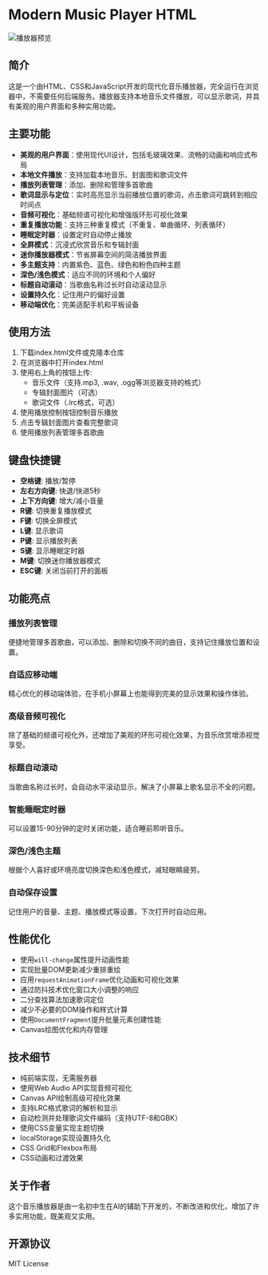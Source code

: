 # Modern Music Player HTML

![播放器预览](https://m.fxl.pp.ua/final.png)

## 简介

这是一个由HTML、CSS和JavaScript开发的现代化音乐播放器，完全运行在浏览器中，不需要任何后端服务。播放器支持本地音乐文件播放，可以显示歌词，并具有美观的用户界面和多种实用功能。

## 主要功能

- **美观的用户界面**：使用现代UI设计，包括毛玻璃效果、流畅的动画和响应式布局
- **本地文件播放**：支持加载本地音乐、封面图和歌词文件
- **播放列表管理**：添加、删除和管理多首歌曲
- **歌词显示与定位**：实时高亮显示当前播放位置的歌词，点击歌词可跳转到相应时间点
- **音频可视化**：基础频谱可视化和增强版环形可视化效果
- **重复播放功能**：支持三种重复模式（不重复、单曲循环、列表循环）
- **睡眠定时器**：设置定时自动停止播放
- **全屏模式**：沉浸式欣赏音乐和专辑封面
- **迷你播放器模式**：节省屏幕空间的简洁播放界面
- **多主题支持**：内置紫色、蓝色、绿色和粉色四种主题
- **深色/浅色模式**：适应不同的环境和个人偏好
- **标题自动滚动**：当歌曲名称过长时自动滚动显示
- **设置持久化**：记住用户的偏好设置
- **移动端优化**：完美适配手机和平板设备

## 使用方法

1. 下载index.html文件或克隆本仓库
2. 在浏览器中打开index.html
3. 使用右上角的按钮上传:
   - 音乐文件（支持.mp3, .wav, .ogg等浏览器支持的格式）
   - 专辑封面图片（可选）
   - 歌词文件（.lrc格式，可选）
4. 使用播放控制按钮控制音乐播放
5. 点击专辑封面图片查看完整歌词
6. 使用播放列表管理多首歌曲

## 键盘快捷键

- **空格键**: 播放/暂停
- **左右方向键**: 快退/快进5秒
- **上下方向键**: 增大/减小音量
- **R键**: 切换重复播放模式
- **F键**: 切换全屏模式
- **L键**: 显示歌词
- **P键**: 显示播放列表
- **S键**: 显示睡眠定时器
- **M键**: 切换迷你播放器模式
- **ESC键**: 关闭当前打开的面板

## 功能亮点

### 播放列表管理
便捷地管理多首歌曲，可以添加、删除和切换不同的曲目，支持记住播放位置和设置。

### 自适应移动端
精心优化的移动端体验，在手机小屏幕上也能得到完美的显示效果和操作体验。

### 高级音频可视化
除了基础的频谱可视化外，还增加了美观的环形可视化效果，为音乐欣赏增添视觉享受。

### 标题自动滚动
当歌曲名称过长时，会自动水平滚动显示，解决了小屏幕上歌名显示不全的问题。

### 智能睡眠定时器
可以设置15-90分钟的定时关闭功能，适合睡前聆听音乐。

### 深色/浅色主题
根据个人喜好或环境亮度切换深色和浅色模式，减轻眼睛疲劳。

### 自动保存设置
记住用户的音量、主题、播放模式等设置，下次打开时自动应用。

## 性能优化

- 使用`will-change`属性提升动画性能
- 实现批量DOM更新减少重排重绘
- 应用`requestAnimationFrame`优化动画和可视化效果
- 通过防抖技术优化窗口大小调整的响应
- 二分查找算法加速歌词定位
- 减少不必要的DOM操作和样式计算
- 使用`DocumentFragment`提升批量元素创建性能
- Canvas绘图优化和内存管理

## 技术细节

- 纯前端实现，无需服务器
- 使用Web Audio API实现音频可视化
- Canvas API绘制高级可视化效果
- 支持LRC格式歌词的解析和显示
- 自动检测并处理歌词文件编码（支持UTF-8和GBK）
- 使用CSS变量实现主题切换
- localStorage实现设置持久化
- CSS Grid和Flexbox布局
- CSS动画和过渡效果

## 关于作者

这个音乐播放器是由一名初中生在AI的辅助下开发的，不断改进和优化，增加了许多实用功能，既美观又实用。

## 开源协议

MIT License
